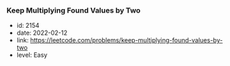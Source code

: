 ### Keep Multiplying Found Values by Two

* id: 2154
* date: 2022-02-12
* link: https://leetcode.com/problems/keep-multiplying-found-values-by-two
* level: Easy
